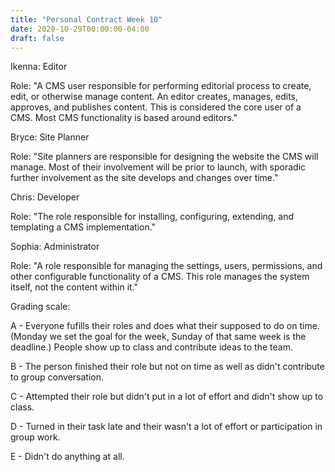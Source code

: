 ```yaml
---
title: "Personal Contract Week 10"
date: 2020-10-29T00:00:00-04:00
draft: false
---
```

Ikenna: Editor






Role: "A CMS user responsible for performing editorial process to create, edit, or otherwise manage content. An editor creates, manages, edits, approves, and publishes content. This is considered the core user of a CMS. Most CMS functionality is based around editors."






Bryce: Site Planner






Role: "Site planners are responsible for designing the website the CMS will manage. Most of their involvement will be prior to launch, with sporadic further involvement as the site develops and changes over time."





Chris: Developer





Role: "The role responsible for installing, configuring, extending, and templating a CMS implementation."





Sophia: Administrator






Role: "A role responsible for managing the settings, users, permissions, and other configurable functionality of a CMS. This role manages the system itself, not the content within it."






Grading scale:






A - Everyone fufills their roles and does what their supposed to do on time. (Monday we set the goal for the week, Sunday of that same week is the deadline.) People show up to class and contribute ideas to the team.





B - The person finished their role but not on time as well as didn't contribute to group conversation.





C - Attempted their role but didn't put in a lot of effort and didn't show up to class.





D - Turned in their task late and their wasn't a lot of effort or participation in group work.





E - Didn't do anything at all.

